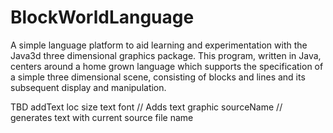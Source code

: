 # BlockWorldLanguage
A simple language platform to aid learning and experimentation with the Java3d three dimensional graphics package.  This program, written in Java, centers around a home grown language which supports the specification of a simple three dimensional scene, consisting of blocks and lines and its subsequent display and manipulation.

TBD
	addText loc size text font // Adds text graphic
	sourceName // generates text with current source file name